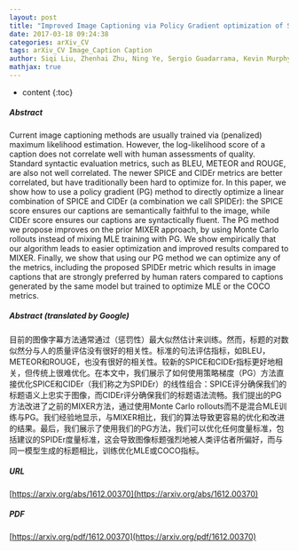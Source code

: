 ```yaml
---
layout: post
title: "Improved Image Captioning via Policy Gradient optimization of SPIDEr"
date: 2017-03-18 09:24:38
categories: arXiv_CV
tags: arXiv_CV Image_Caption Caption
author: Siqi Liu, Zhenhai Zhu, Ning Ye, Sergio Guadarrama, Kevin Murphy
mathjax: true
---
```


* content
{:toc}

##### Abstract
Current image captioning methods are usually trained via (penalized) maximum likelihood estimation. However, the log-likelihood score of a caption does not correlate well with human assessments of quality. Standard syntactic evaluation metrics, such as BLEU, METEOR and ROUGE, are also not well correlated. The newer SPICE and CIDEr metrics are better correlated, but have traditionally been hard to optimize for. In this paper, we show how to use a policy gradient (PG) method to directly optimize a linear combination of SPICE and CIDEr (a combination we call SPIDEr): the SPICE score ensures our captions are semantically faithful to the image, while CIDEr score ensures our captions are syntactically fluent. The PG method we propose improves on the prior MIXER approach, by using Monte Carlo rollouts instead of mixing MLE training with PG. We show empirically that our algorithm leads to easier optimization and improved results compared to MIXER. Finally, we show that using our PG method we can optimize any of the metrics, including the proposed SPIDEr metric which results in image captions that are strongly preferred by human raters compared to captions generated by the same model but trained to optimize MLE or the COCO metrics.

##### Abstract (translated by Google)
目前的图像字幕方法通常通过（惩罚性）最大似然估计来训练。然而，标题的对数似然分与人的质量评估没有很好的相关性。标准的句法评估指标，如BLEU，METEOR和ROUGE，也没有很好的相关性。较新的SPICE和CIDEr指标更好地相关，但传统上很难优化。在本文中，我们展示了如何使用策略梯度（PG）方法直接优化SPICE和CIDEr（我们称之为SPIDEr）的线性组合：SPICE评分确保我们的标题语义上忠实于图像，而CIDEr评分确保我们的标题语法流畅。我们提出的PG方法改进了之前的MIXER方法，通过使用Monte Carlo rollouts而不是混合MLE训练与PG。我们经验地显示，与MIXER相比，我们的算法导致更容易的优化和改进的结果。最后，我们展示了使用我们的PG方法，我们可以优化任何度量标准，包括建议的SPIDEr度量标准，这会导致图像标题强烈地被人类评估者所偏好，而与同一模型生成的标题相比，训练优化MLE或COCO指标。

##### URL
[https://arxiv.org/abs/1612.00370](https://arxiv.org/abs/1612.00370)

##### PDF
[https://arxiv.org/pdf/1612.00370](https://arxiv.org/pdf/1612.00370)

